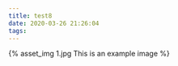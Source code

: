 ```yaml
---
title: test8
date: 2020-03-26 21:26:04
tags:
---
```


{% asset_img 1.jpg This is an example image %}
